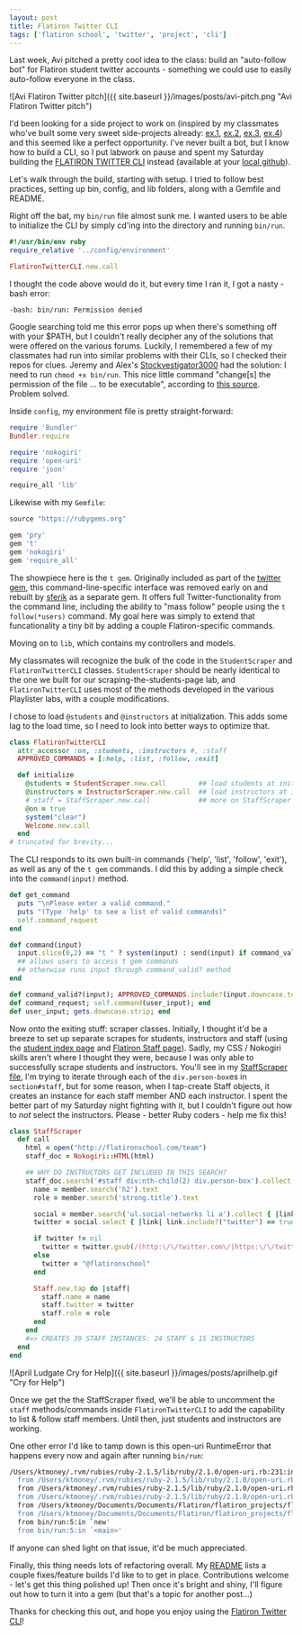 ```yaml
---
layout: post
title: Flatiron Twitter CLI
tags: ['flatiron school', 'twitter', 'project', 'cli']
---
```


Last week, Avi pitched a pretty cool idea to the class: build an "auto-follow bot" for Flatiron student twitter accounts - something we could use to easily auto-follow everyone in the class.

![Avi Flatiron Twitter pitch]({{ site.baseurl }}/images/posts/avi-pitch.png "Avi Flatiron Twitter pitch")

I'd been looking for a side project to work on (inspired by my classmates who've built some very sweet side-projects already: [ex.1](http://rebecca-eakins.github.io/2015/02/23/how-to-combat-writers-block-and-boost-noob-cred.html), [ex.2](http://www.thegreatcodeadventure.com/weather-for-dummies/), [ex.3](http://www.thegreatcodeadventure.com/sinatra-gets-me-all-the-cats/), [ex.4](http://www.seijinaganuma.com/2015/02/scrape-it-ball/)) and this seemed like a perfect opportunity. I've never built a bot, but I know how to build a CLI, so I put labwork on pause and spent my Saturday building the [FLATIRON TWITTER CLI](https://github.com/ktravers/flatiron-twitter-cli) instead (available at your [local github](https://github.com/ktravers/flatiron-twitter-cli)).

Let's walk through the build, starting with setup. I tried to follow best practices, setting up bin, config, and lib folders, along with a Gemfile and README.

Right off the bat, my `bin/run` file almost sunk me. I wanted users to be able to initialize the CLI by simply cd'ing into the directory and running `bin/run`.

```ruby
#!/usr/bin/env ruby
require_relative '../config/environment'

FlatironTwitterCLI.new.call
```

I thought the code above would do it, but every time I ran it, I got a nasty -bash error:

`-bash: bin/run: Permission denied`

Google searching told me this error pops up when there's something off with your $PATH, but I couldn't really decipher any of the solutions that were offered on the various forums. Luckily, I remembered a few of my classmates had run into similar problems with their CLIs, so I checked their repos for clues. Jeremy and Alex's [Stockvestigator3000](https://github.com/jeremysklarsky/stock-cli) had the solution: I need to run `chmod +x bin/run`. This nice little command "change[s] the permission of the file ... to be executable", according to [this source](http://www.cyberciti.biz/faq/howto-unix-command-run-execute-bin-files-in-linux/). Problem solved.

Inside `config`, my environment file is pretty straight-forward:

```ruby
require 'Bundler'
Bundler.require

require 'nokogiri'
require 'open-uri'
require 'json'

require_all 'lib'
```

Likewise with my `Gemfile`:

```ruby
source "https://rubygems.org"

gem 'pry'
gem 't'
gem 'nokogiri'
gem 'require_all'
```

The showpiece here is the `t gem`. Originally included as part of the [twitter gem](http://sferik.github.io/twitter/), this command-line-specific interface was removed early on and rebuilt by [sferik](https://github.com/sferik) as a separate gem. It offers full Twitter-functionality from the command line, including the ability to "mass follow" people using the `t follow(*users)` command. My goal here was simply to extend that funcationality a tiny bit by adding a couple Flatiron-specific commands.

Moving on to `lib`, which contains my controllers and models.

My classmates will recognize the bulk of the code in the `StudentScraper` and `FlatironTwitterCLI` classes. `StudentScraper` should be nearly identical to the one we built for our scraping-the-students-page lab, and `FlatironTwitterCLI` uses most of the methods developed in the various Playlister labs, with a couple modifications.

I chose to load `@students` and `@instructors` at initialization. This adds some lag to the load time, so I need to look into better ways to optimize that.

```ruby
class FlatironTwitterCLI
  attr_accessor :on, :students, :instructors #, :staff
  APPROVED_COMMANDS = [:help, :list, :follow, :exit]

  def initialize
    @students = StudentScraper.new.call        ## load students at init
    @instructors = InstructorScraper.new.call  ## load instructors at init
    # staff = StaffScraper.new.call            ## more on StaffScraper later...
    @on = true
    system("clear")
    Welcome.new.call
  end
# truncated for brevity...
```

The CLI responds to its own built-in commands ('help', 'list', 'follow', 'exit'), as well as any of the `t gem` commands. I did this by adding a simple check into the `command(input)` method.

```ruby
def get_command
  puts "\nPlease enter a valid command."
  puts "(Type 'help' to see a list of valid commands)"
  self.command_request
end

def command(input)
  input.slice(0,2) == "t " ? system(input) : send(input) if command_valid?(input)
  ## allows users to access t gem commands
  ## otherwise runs input through command_valid? method
end

def command_valid?(input); APPROVED_COMMANDS.include?(input.downcase.to_sym); end
def command_request; self.command(user_input); end
def user_input; gets.downcase.strip; end
```

Now onto the exiting stuff: scraper classes. Initially, I thought it'd be a breeze to set up separate scrapes for students, instructors and staff (using the [student index page](http://ruby007.students.flatironschool.com/) and [Flatiron Staff page](http://flatironschool.com/team#staff)). Sadly, my CSS / Nokogiri skills aren't where I thought they were, because I was only able to successfully scrape students and instructors. You'll see in my [StaffScraper file](https://github.com/ktravers/flatiron-twitter-cli/blob/master/lib/models/staff_scraper.rb), I'm trying to iterate through each of the `div.person-box`es in `section#staff`, but for some reason, when I tap-create Staff objects, it creates an instance for each staff member AND each instructor. I spent the better part of my Saturday night fighting with it, but I couldn't figure out how to _not_ select the instructors. Please - better Ruby coders - help me fix this!

```ruby
class StaffScraper
  def call
    html = open("http://flatironschool.com/team")
    staff_doc = Nokogiri::HTML(html)

    ## WHY DO INSTRUCTORS GET INCLUDED IN THIS SEARCH?
    staff_doc.search('#staff div:nth-child(2) div.person-box').collect do |member|
      name = member.search('h2').text
      role = member.search('strong.title').text

      social = member.search('ul.social-networks li a').collect { |link| link['href'] }
      twitter = social.select { |link| link.include?("twitter") == true}.first

      if twitter != nil
        twitter = twitter.gsub(/(http:\/\/twitter.com\/|https:\/\/twitter.com\/)/,"@")
      else
        twitter = "@flatironschool"
      end

      Staff.new.tap do |staff|
        staff.name = name
        staff.twitter = twitter
        staff.role = role
      end
    end
    #=> CREATES 39 STAFF INSTANCES: 24 STAFF & 15 INSTRUCTORS
  end
end
```

![April Ludgate Cry for Help]({{ site.baseurl }}/images/posts/aprilhelp.gif "Cry for Help")

Once we get the the StaffScraper fixed, we'll be able to uncomment the `staff` methods/commands inside `FlatironTwitterCLI` to add the capability to list & follow staff members. Until then, just students and instructors are working.

One other error I'd like to tamp down is this open-uri RuntimeError that happens every now and again after running `bin/run`:

```bash
/Users/ktmoney/.rvm/rubies/ruby-2.1.5/lib/ruby/2.1.0/open-uri.rb:231:in `open_loop': HTTP redirection loop: http://flatironschool.com/team (RuntimeError)
  from /Users/ktmoney/.rvm/rubies/ruby-2.1.5/lib/ruby/2.1.0/open-uri.rb:149:in `open_uri'
  from /Users/ktmoney/.rvm/rubies/ruby-2.1.5/lib/ruby/2.1.0/open-uri.rb:704:in `open'
  from /Users/ktmoney/.rvm/rubies/ruby-2.1.5/lib/ruby/2.1.0/open-uri.rb:34:in `open'
  from /Users/ktmoney/Documents/Documents/Flatiron/flatiron_projects/flatiron-twitter/lib/instructor_scraper.rb:7:in `call'
  from /Users/ktmoney/Documents/Documents/Flatiron/flatiron_projects/flatiron-twitter/lib/controllers/flatiron_twitter_cli.rb:8:in `initialize'
  from bin/run:5:in `new'
  from bin/run:5:in `<main>'
```

If anyone can shed light on that issue, it'd be much appreciated.

Finally, this thing needs lots of refactoring overall. My [README](https://github.com/ktravers/flatiron-twitter-cli#todo) lists a couple fixes/feature builds I'd like to to get in place. Contributions welcome - let's get this thing polished up! Then once it's bright and shiny, I'll figure out how to turn it into a gem (but that's a topic for another post...)

Thanks for checking this out, and hope you enjoy using the [Flatiron Twitter CLI](https://github.com/ktravers/flatiron-twitter-cli)!
